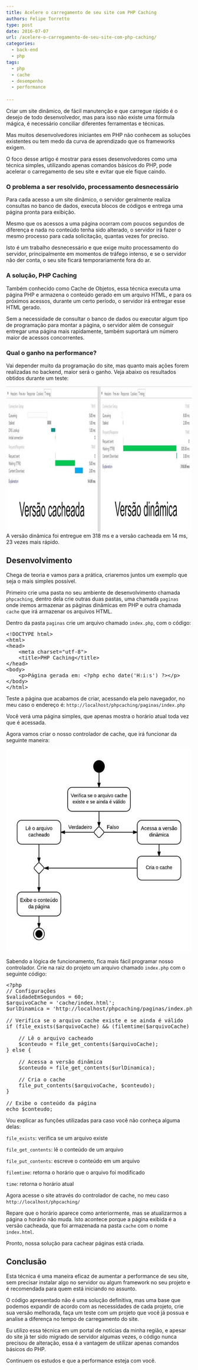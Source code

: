 ```yaml
---
title: Acelere o carregamento de seu site com PHP Caching
authors: Felipe Torretto
type: post
date: 2016-07-07
url: /acelere-o-carregamento-de-seu-site-com-php-caching/
categories:
  - back-end
  - php
tags:
  - php
  - cache
  - desempenho
  - performance

---
```

<span style="font-weight: 400">Criar um site dinâmico, de fácil manutenção e que carregue rápido é o desejo de todo desenvolvedor, mas para isso não existe uma fórmula mágica, é necessário conciliar diferentes ferramentas e técnicas. </span>

<span style="font-weight: 400">Mas muitos desenvolvedores iniciantes em PHP não conhecem as soluções existentes ou tem medo da curva de aprendizado que os frameworks exigem.</span>

<span style="font-weight: 400">O foco desse artigo é mostrar para esses desenvolvedores como uma técnica simples, utilizando apenas comandos básicos do PHP, pode acelerar o carregamento de seu site e evitar que ele fique caindo.</span>

### O problema a ser resolvido, processamento desnecessário

<span style="font-weight: 400">Para cada acesso a um site dinâmico, o servidor geralmente realiza consultas no banco de dados, executa blocos de códigos e entrega uma página pronta para exibição.</span>

<span style="font-weight: 400">Mesmo que os acessos a uma página ocorram com poucos segundos de diferença e nada no conteúdo tenha sido alterado, o servidor irá fazer o mesmo processo para cada solicitação, quantas vezes for preciso.</span>

<span style="font-weight: 400">Isto é um trabalho desnecessário e que exige muito processamento do servidor, principalmente em momentos de tráfego intenso, e se o servidor não der conta, o seu site ficará temporariamente fora do ar.</span>

### A solução, PHP Caching

<span style="font-weight: 400">Também conhecido como Cache de Objetos, essa técnica executa uma página PHP e armazena o conteúdo gerado em um arquivo HTML, e para os próximos acessos, durante um certo período, o servidor irá entregar esse HTML gerado.</span>

<span style="font-weight: 400">Sem a necessidade de consultar o banco de dados ou executar algum tipo de programação para montar a página, o servidor além de conseguir entregar uma página mais rapidamente, também suportará um número maior de acessos concorrentes.</span>

### **Qual o ganho na performance?**

<span style="font-weight: 400">Vai depender muito da programação do site, mas quanto mais ações forem realizadas no backend, maior será o ganho. Veja abaixo os resultados obtidos durante um teste:</span>

 <img class="aligncenter wp-image-55365 size-full" src="https://raw.githubusercontent.com/diegoeis/tableless-static-images/master/2016/07/phpcaching-benchmarks.jpg" width="1180" height="393" />A versão dinâmica foi entregue em 318 ms e a versão cacheada em 14 ms, 23 vezes mais rápido.

## Desenvolvimento

<span style="font-weight: 400">Chega de teoria e vamos para a prática, criaremos juntos um exemplo que seja o mais simples possível.</span>

<span style="font-weight: 400">Primeiro crie uma pasta no seu ambiente de desenvolvimento chamada <code>phpcaching</code>, dentro dela crie outras duas pastas, uma chamada <code>paginas</code> onde iremos armazenar as páginas dinâmicas em PHP e outra chamada <code>cache</code> que irá armazenar os arquivos HTML.</span>

<span style="font-weight: 400">Dentro da pasta <code>paginas</code> crie um arquivo chamado <code>index.php</code>, com o código:</span>

<pre><span style="font-weight: 400">&lt;!DOCTYPE html&gt;</span>
<span style="font-weight: 400">&lt;html&gt;</span>
<span style="font-weight: 400">&lt;head&gt;</span>
<span style="font-weight: 400">    &lt;meta charset="utf-8"&gt;</span>
<span style="font-weight: 400">    &lt;title&gt;PHP Caching&lt;/title&gt;</span>
<span style="font-weight: 400">&lt;/head&gt;</span>
<span style="font-weight: 400">&lt;body&gt;</span>
<span style="font-weight: 400">    &lt;p&gt;Página gerada em: &lt;?php echo date('H:i:s') ?&gt;&lt;/p&gt;</span>
<span style="font-weight: 400">&lt;/body&gt;</span>
<span style="font-weight: 400">&lt;/html&gt;</span>
</pre>

<span style="font-weight: 400">Teste a página que acabamos de criar, acessando ela pelo navegador, no meu caso o endereço é: <code>http://localhost/phpcaching/paginas/index.php</code></span>

<span style="font-weight: 400">Você verá uma página simples, que apenas mostra o horário atual toda vez que é acessada.</span>

<span style="font-weight: 400">Agora vamos criar o nosso controlador de cache, que irá funcionar da seguinte maneira:</span>

<img class="aligncenter wp-image-55366 " src="https://raw.githubusercontent.com/diegoeis/tableless-static-images/master/2016/07/phpcaching-diagrama-de-atividades.jpg" width="551" height="551" />
  
<span style="font-weight: 400">Sabendo a lógica de funcionamento, fica mais fácil programar nosso controlador. Crie na raiz do projeto um arquivo chamado <code>index.php</code> com o seguinte código:</span>

<pre class="lang-php">&lt;?php
// Configurações
$validadeEmSegundos = 60;
$arquivoCache = 'cache/index.html';
$urlDinamica = 'http://localhost/phpcaching/paginas/index.php';

// Verifica se o arquivo cache existe e se ainda é válido
if (file_exists($arquivoCache) && (filemtime($arquivoCache) &gt; time() - $validadeEmSegundos)) {

    // Lê o arquivo cacheado
    $conteudo = file_get_contents($arquivoCache);
} else {

    // Acessa a versão dinâmica
    $conteudo = file_get_contents($urlDinamica);

    // Cria o cache
    file_put_contents($arquivoCache, $conteudo);
}

// Exibe o conteúdo da página
echo $conteudo;
</pre>

<span style="font-weight: 400">Vou explicar as funções utilizadas para caso você não conheça alguma delas:</span>
  
<span style="font-weight: 400"><code>file_exists</code>: verifica se um arquivo existe</span>
  
<span style="font-weight: 400"><code>file_get_contents</code>: lê o conteúdo de um arquivo</span>
  
<span style="font-weight: 400"><code>file_put_contents</code>: escreve o conteúdo em um arquivo</span>
  
<span style="font-weight: 400"><code>filemtime</code>: retorna o horário que o arquivo foi modificado</span>
  
<span style="font-weight: 400"><code>time</code>: retorna o horário atual</span>

<span style="font-weight: 400">Agora acesse o site através do controlador de cache, no meu caso <code>http://localhost/phpcaching/</code></span>

<span style="font-weight: 400">Repare que o horário aparece como anteriormente, mas se atualizarmos a página o horário não muda. Isto acontece porque a página exibida é a versão cacheada, que foi armazenada na pasta <code>cache</code> com o nome <code>index.html</code>.</span>

Pronto, nossa solução para cachear páginas está criada.

## Conclusão

<span style="font-weight: 400">Esta técnica é uma maneira eficaz de aumentar a performance de seu site, sem precisar instalar algo no servidor ou algum framework no seu projeto e é recomendada para quem está iniciando no assunto.</span>

<span style="font-weight: 400">O código apresentado não é uma solução definitiva, mas uma base que podemos expandir de acordo com as necessidades de cada projeto, crie sua versão melhorada, faça um teste com um projeto que você já possua e analise a diferença no tempo de carregamento do site.</span>

<span style="font-weight: 400">Eu utilizo essa técnica em um portal de notícias da minha região, e apesar do site já ter sido migrado de servidor algumas vezes, o código nunca precisou de alteração, essa é a vantagem de utilizar apenas comandos básicos do PHP.</span>

<span style="font-weight: 400">Continuem os estudos e que a performance esteja com você.</span>